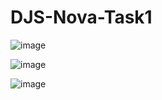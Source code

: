 # DJS-Nova-Task1

![image](https://github.com/theprashantsherkar/DJS-Nova-Task1/assets/72156845/80b47436-a9cb-4e01-a474-5a615df206ec)

![image](https://github.com/theprashantsherkar/DJS-Nova-Task1/assets/72156845/cd4cb3ae-325e-46fe-a214-4b3c857ac501)

![image](https://github.com/theprashantsherkar/DJS-Nova-Task1/assets/72156845/e9f536bf-2a70-49dc-8ec5-f3e524d0aa49)



